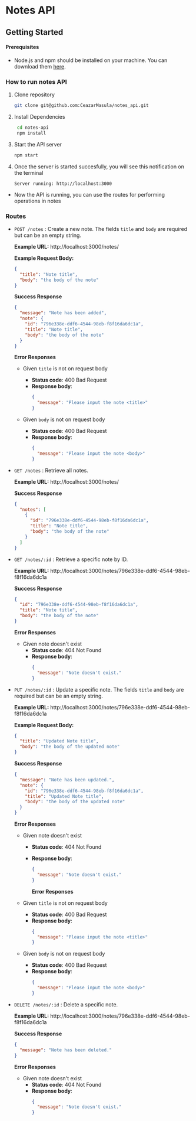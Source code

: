 # Notes API

## Getting Started

#### Prerequisites

- Node.js and npm should be installed on your machine. You can download them [here](https://nodejs.org/).

### How to run notes API

1. Clone repository

   ```bash
   git clone git@github.com:CeazarMasula/notes_api.git
   ```

2. Install Dependencies

   ```bash
    cd notes-api
    npm install
   ```

3. Start the API server

   ```bash
   npm start
   ```

4. Once the server is started succesfully, you will see this notification on the terminal
   ```arduino
   Server running: http://localhost:3000
   ```

- Now the API is running, you can use the routes for performing operations in notes

### Routes

- `POST /notes` : Create a new note. The fields `title` and `body` are required but can be an empty string.

  **Example URL:** http://localhost:3000/notes/

  **Example Request Body:**

  ```json
  {
    "title": "Note title",
    "body": "the body of the note"
  }
  ```

  **Success Response**

  ```json
  {
    "message": "Note has been added",
    "note": {
      "id": "796e338e-ddf6-4544-98eb-f8f16da6dc1a",
      "title": "Note title",
      "body": "the body of the note"
    }
  }
  ```

  **Error Responses**

  - Given `title` is not on request body

    - **Status code**: 400 Bad Request
    - **Response body**:
      ```json
      {
        "message": "Please input the note <title>"
      }
      ```

  - Given `body` is not on request body

    - **Status code**: 400 Bad Request
    - **Response body**:
      ```json
      {
        "message": "Please input the note <body>"
      }
      ```

- `GET /notes` : Retrieve all notes.

  **Example URL:** http://localhost:3000/notes/

  **Success Response**

  ```json
  {
    "notes": [
      {
        "id": "796e338e-ddf6-4544-98eb-f8f16da6dc1a",
        "title": "Note title",
        "body": "the body of the note"
      }
    ]
  }
  ```

- `GET /notes/:id` : Retrieve a specific note by ID.

  **Example URL:** http://localhost:3000/notes/796e338e-ddf6-4544-98eb-f8f16da6dc1a

  **Success Response**

  ```json
  {
    "id": "796e338e-ddf6-4544-98eb-f8f16da6dc1a",
    "title": "Note title",
    "body": "the body of the note"
  }
  ```

  **Error Responses**

  - Given note doesn't exist
    - **Status code**: 404 Not Found
    - **Response body**:
      ```json
      {
        "message": "Note doesn't exist."
      }
      ```

- `PUT /notes/:id` : Update a specific note. The fields `title` and `body` are required but can be an empty string.

  **Example URL:** http://localhost:3000/notes/796e338e-ddf6-4544-98eb-f8f16da6dc1a

  **Example Request Body:**

  ```json
  {
    "title": "Updated Note title",
    "body": "the body of the updated note"
  }
  ```

  **Success Response**

  ```json
  {
    "message": "Note has been updated.",
    "note": {
      "id": "796e338e-ddf6-4544-98eb-f8f16da6dc1a",
      "title": "Updated Note title",
      "body": "the body of the updated note"
    }
  }
  ```

  **Error Responses**

  - Given note doesn't exist

    - **Status code**: 404 Not Found
    - **Response body**:

      ```json
      {
        "message": "Note doesn't exist."
      }
      ```

      **Error Responses**

  - Given `title` is not on request body

    - **Status code**: 400 Bad Request
    - **Response body**:
      ```json
      {
        "message": "Please input the note <title>"
      }
      ```

  - Given `body` is not on request body

    - **Status code**: 400 Bad Request
    - **Response body**:
      ```json
      {
        "message": "Please input the note <body>"
      }
      ```

- `DELETE /notes/:id` : Delete a specific note.

  **Example URL:** http://localhost:3000/notes/796e338e-ddf6-4544-98eb-f8f16da6dc1a

  **Success Response**

  ```json
  {
    "message": "Note has been deleted."
  }
  ```

  **Error Responses**

  - Given note doesn't exist
    - **Status code**: 404 Not Found
    - **Response body**:
      ```json
      {
        "message": "Note doesn't exist."
      }
      ```

